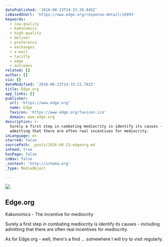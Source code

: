```yaml
---
datePublished: '2016-08-23T14:33:20.845Z'
isBasedOnUrl: 'https://www.edge.org/response-detail/10993'
keywords:
  - low-quality
  - kakonomics
  - high-quality
  - deliver
  - preference
  - exchanges
  - e-mail
  - tacitly
  - edge
  - outcomes
related: []
author: []
via: {}
dateModified: '2016-08-23T14:33:11.782Z'
title: Edge.org
app_links: []
publisher:
  url: 'https://www.edge.org'
  name: Edge
  favicon: 'https://www.edge.org/favicon.ico'
  domain: www.edge.org
description: >-
  Surely a first step in combating mediocrity is identify its causes - including
  admitting that there are often real incentives for mediocrity.
inLanguage: en
starred: false
sourcePath: _posts/2016-08-23-edgeorg.md
inFeed: true
hasPage: false
inNav: false
_context: 'http://schema.org'
_type: MediaObject

---
```

<article style=""><img src="https://imgflo.herokuapp.com/graph/vahj1ThiexotieMo/a4063005078e7ac430f80856f593007a/noop.jpg?input=https%3A%2F%2Fwww.edge.org%2Fsites%2Fdefault%2Ffiles%2Fannualimage%2Fbookimage%2FThis%2520Idea%2520Must%2520ies%2520pb%2520c.jpg" /><h1>Edge.org</h1><p>Kakonomics - The incentive for mediocrity</p></article>

Surely a first step in combating mediocrity is identify its causes - including admitting that there are often real incentives for mediocrity.

As for Edge.org - well, there's a find ... somewhere I will try to visit regularly.
